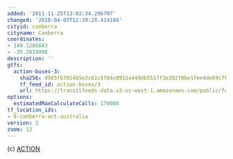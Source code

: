 ```yaml
---
added: '2011-11-25T13:02:34.296797'
changed: '2018-04-03T12:39:28.414104'
cityid: canberra
cityname: Canberra
coordinates:
- 149.1286843
- -35.2819998
description: ''
gtfs:
  action-buses-3:
    sha256: d985f67014b5e3c61c5f84c8915a449db5517f3e302f0be1fee4de69c70475c1
    tf_feed_id: action-buses/3
    url: https://transitfeeds-data.s3-us-west-1.amazonaws.com/public/feeds/action-buses/3/20180305/gtfs.zip
options:
  estimatedMaxCalculateCalls: 170000
tf_location_ids:
- 8-canberra-act-australia
version: 2
zoom: 12
---
```


(c) [ACTION](https://www.action.act.gov.au/)
